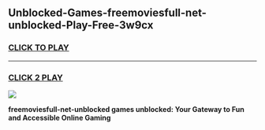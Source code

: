 
## Unblocked-Games-freemoviesfull-net-unblocked-Play-Free-3w9cx
<h3>
<a href="https://premium76.site?title=freemoviesfull-net-unblocked&ref=23A">CLICK TO PLAY</a></h3>
<hr>

<h3>
<a href="https://premium76.site?title=freemoviesfull-net-unblocked&ref=23A">CLICK 2 PLAY</a>
  
</h3>

<a href="https://premium76.site?title=freemoviesfull-net-unblocked&ref=23A"><img src="https://clearcache.store/games.png"></a>


**freemoviesfull-net-unblocked games unblocked: Your Gateway to Fun and Accessible Online Gaming**
